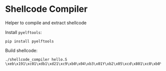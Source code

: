 Shellcode Compiler
==================

Helper to compile and extract shellcode

Install `pyelftools`:

    pip install pyelftools

Build shellcode:

    ./shellcode_compiler hello.S
    \xeb\x191\xc01\xdb1\xd21\xc9\xb0\x04\xb3\x01Y\xb2\x05\xcd\x801\xc0\xb0\x011\xdb\xcd\x80\xe8\xe2\xff\xff\xffhello
